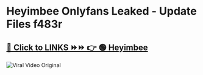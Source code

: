 
 # Heyimbee Onlyfans Leaked - Update Files f483r

## <h2><a href="https://clipsfans.com/Heyimbee&ref=git">🔗 Click to LINKS ⏩⏩ 👉 🟢 Heyimbee </a></h2>

<a href="https://clipsfans.com/Heyimbee&ref=git" rel="nofollow" data-target="animated-image.originalLink"><img src="https://i.ibb.co.com/xMMVF88/686577567.gif" alt="Viral Video Original" style="max-width: 100%; display: inline-block;" data-target="animated-image.originalImage"></a>

